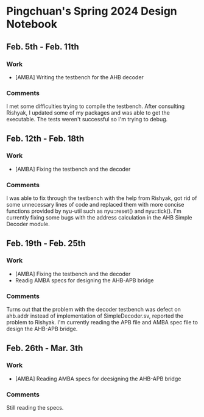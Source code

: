 # Pingchuan's Spring 2024 Design Notebook
## Feb. 5th - Feb. 11th
### Work
- [AMBA] Writing the testbench for the AHB decoder
### Comments
I met some difficulties trying to compile the testbench. After consulting Rishyak, I updated some of my packages and was able to get the executable. The tests weren't successful so I'm trying to debug.

## Feb. 12th - Feb. 18th
### Work
- [AMBA] Fixing the testbench and the decoder
### Comments
I was able to fix through the testbench with the help from Rishyak, got rid of some unnecessary lines of code and replaced them with more concise functions provided by nyu-util such as nyu::reset() and nyu::tick(). I'm currently fixing some bugs with the address calculation in the AHB Simple Decoder module.

## Feb. 19th - Feb. 25th
### Work
- [AMBA] Fixing the testbench and the decoder
- Readig AMBA specs for designing the AHB-APB bridge
### Comments
Turns out that the problem with the decoder testbench was defect on ahb.addr instead of implementation of SimpleDecoder.sv, reported the problem to Rishyak.
I'm currently reading the APB file and AMBA spec file to design the AHB-APB bridge.

## Feb. 26th - Mar. 3th
### Work
- [AMBA] Reading AMBA specs for deesigning the AHB-APB bridge
### Comments
Still reading the specs.
